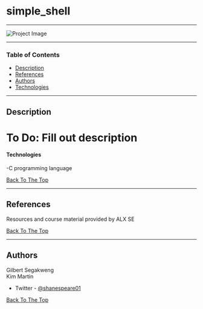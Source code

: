 # simple_shell

---

![Project Image](https://s3.amazonaws.com/intranet-projects-files/holbertonschool-low_level_programming/235/shell.jpeg)


---

### Table of Contents

- [Description](#description)
- [References](#references)
- [Authors](#authors)
- [Technologies](#technologies)

---

## Description

# To Do: Fill out description

#### Technologies

-C programming language

[Back To The Top](#simple_shell)

---
## References
Resources and course material provided by ALX SE

[Back To The Top](#simple_shell)

---

## Authors
Gilbert Segakweng  
Kim Martin

- Twitter - [@shanespeare01](https://twitter.com/shanespeare01)


[Back To The Top](#simple_shell)
